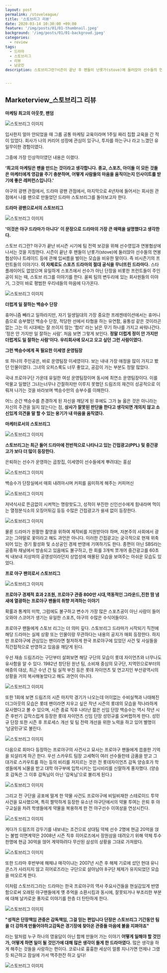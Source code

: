 ```yaml
---
layout: post
permalink: /stoveleague/
title: '스토브리그 리뷰'
date: 2020-03-14 10:30:00 +09:00
feature: '/img/posts/01/01-thumbnail.jpeg'
background: '/img/posts/01/01-backgroud.jpeg'
categories:
  - review
tags:
  - 드라마
  - 스토브리그
  - 리뷰
  - 남궁민
description: 스토브리그란?시즌이 끝난 후 팬들이 난롯가(stove)에 둘러앉아 선수들의 연봉 협상이나 트레이드 등에 관해 입씨름을 벌이는 모습을 비유한 말로, 야구가 끝난 비시즌 시기에 팀 전력 보강을 위해 선수영입과 연봉협상에 나서는 것을 뜻한다


---
```


## Marketerview_스토브리그 리뷰 



**마케팅 최고의 아웃풋, 팬덤**

![스토브리그 이미지](/img/posts/01/01.jpg)

입사한지 얼마 안되었을 때 그룹 공통 마케팅 교육이라며 1주일 짜리 집합 교육을 간 적이 있었다. 회사가 나의 커리어 성장에 관심이 있구나, 투자를 하는구나 라고 느꼈던 유일무이한 경험이였다. 



그중에 가장 인상적이였던 내용은 이랬다. 



**‘최고의 마케팅은 팬을 만드는 것이라고 생각합니다.  종교, 스포츠, 아이돌 이 모든 것들은 마케터에게 영감을 주기 충분하며, 어떻게 사람들의 마음을 움직이는지 인사이트를 받기에 좋은 레퍼런스입니다.'**



야구의 광팬 관점에서, 드라마 광팬 관점에서, 마지막으로 4년차에 들어서는 회사원 관점에서 나를 팬으로 만들었던 드라마 스토브리그를 돌아보고자 한다. 





**드라마 광팬으로서의 스토브리그**

![스토브리그 이미지](/img/posts/01/02.jpeg)



**'이것은 야구 드라마가 아니다' 이 문장으로 드라마의 가장 큰 매력을 설명했다고 생각한다.**

스토브 리그란? 야구가 끝난 비시즌 시기에 팀 전력 보강을 위해 선수영입과 연봉협상에 나서는 것을 지칭한다. 시즌이 끝난 후 팬들이 난롯가(stove)에 둘러앉아 선수들의 연봉 협상이나 트레이드 등에 관해 입씨름을 벌이는 모습을 비유한 말이다. 즉 비시즌기의 프런트들의 이야기다. **이 자체로도 스포츠 드라마의 절대 공식을 무너뜨린 드라마다.** 스타 플레이어도 없었으며 유일하게 스포츠에서 선수가 아닌 단장을 비롯한 프런트들이 주인공이 되는 때, 스토브 리그를 이야기를 한다. 꼴찌 팀의 변두리에 있는 회사원들의 이야기, 그것이 바로 평범한 우리네들의 마음에 다가온다. 

![스토브리그 이미지](/img/posts/01/03.png)

**더럽게 일 잘하는 백승수 단장**

휴머니즘 빼라고 일하라지만, 자기 일생일대의 가장 중요한 프레젠테이션에서는 휴머니즘으로 승부했던 백승수 단장, 적당한 선에서 타협을 하는 유연함, 융통성 같은 것이라곤 없는 그는 이 시대에는 잘 쓰이지 않는 ‘합리’ 라는 낡은 무기 하나를 가지고 싸워나간다. ‘정은 안 가지만 일 잘하는 사람’. 처음 보면 그렇게 보인다. **정말 더럽게 정이 안 가지만 더럽게도 일 잘하는 사람’이다. 우리회사에 모시고 오고 싶던 그런 사람이였다.** 



**그런 백승수에게 꼭 필요한 이세영 운영팀장**

또 하나의 주인공은, 바로 운영팀장 이세영이다. 보는 내내 가장 애정을 많이 가지고 봤던 인물이였다. 그녀의 오피스룩도 너무 좋았고, 공감이 가는 부분도 정말 많았다. 

국내 프로야구단 가운데 유일한 여성 운영팀장이며 동시에 최연소 운영팀장이다. 이를 악물고 일했던 그녀는너무나 간절하지만 이루지 못했던 드림즈의 재건이 성공적으로 이뤄져 나가는 것을 바라보며 백승수만의 승부수를 이해한다. 

어느 순간 백승수를 존경하게 된 자신을 깨닫게 된 후에도 그가 늘 옳은 것은 아니라는 자신의 주관을 잃지 않는다는 점, **상사가 잘못된 판단을 한다고 생각되면 개의치 않고 소신있게 의견을 말 할 수 있는 용기가 내 마음을 움직였다.** 



**마케터로서의 스토브리그**

![스토브리그 이미지](/img/posts/01/11.png)

**스토브리그는 최근 들어 드라마에 전반적으로 나타나고 있는 간접광고(PPL) 및 중간광고가 보다 더 많이 등장한다.**

은퇴하는 선수가 운영하는 곱창집, 이세영이 선수들에게 뿌려대는 홍삼

![스토브리그 이미지](/img/posts/01/ppl2.png)

백승수가 단장실에서 매회 내려마시며 커피를 음미하게 해주는 커피머신

![스토브리그 이미지](/img/posts/01/ppl3.png)

저녁식사로 뜬금없이 시켜먹는 명랑핫도그, 성적이 부진한 신인선수에게 힘내라며 먹이는 열정분식소의 오징어튀김 등등 수많은 간접광고가 쉴새 없이 등장한다. 

![스토브리그 이미지](/img/posts/01/ppl1.png)

물론 드라마가 원활한 촬영을 위하여 제작비를 지원받아야 하며, 자본주의 사회에서 광고는 그야말로 꽃이라고 해도 과언은 아니다. 이러한 간접광고는 궁극적으로 현재 위축되어 있는 경기 활성화 및 소상공인 경제 번영에 기여하기도 한다. 종편이 아닌 SBS라는 공중파 채널에서 방송되고 있음에도 불구하고, 한 회를 3개씩 쪼개어 중간광고를 60초씩 내보내 지상파의 공영성이라던지 상업성에 매몰된 모습을 보여주는 아쉬운 모습도 있었다. 



**프로 야구 팬의로서 스토브리그**

![스토브리그 이미지](/img/posts/01/12.jpeg)

**프로야구 경제적 효과 2조원, 프로야구 관중 800만 시대,역동적인 그라운드,진한 땀 냄새에 열광하는 프로야구 팬들의 취향 저격하는 이야기**

확률과 통계의 미학, 그럼에도 불구하고 변수가 가장 많은 스포츠공이 아닌 사람이 들어오와야 스코어가 생기는 유일한 스포츠, 야구의 수많은 수식어들이다. 

프로야구 팬들에게 스토브 리그는 더 의미 깊다. 스토브리그 드라마가 시작되기 직전에 해당 드라마는 실제 상황 또는 인물이랑 무관하다는 내용의 공지가 매회 등장한다. 하지만 프로야구에 관심있는 팬이라면 철저하게 한국 프로야구에 있었던 사건 및 사실들을 직간접적으로 반영하고 있음을 깨닫게 된다.

우선 재송 드림즈라는 구단부터 살펴보면 해당 구단의 모습이 롯데 자이언츠와 너무나도 유사함을 알 수 있다. 1982년 창단된 원년 팀, 소비재 중심의 모구단, 지역민으로부터의 애증의 대상, 최근 수년 간 팀 실적 부진 등은 롯데 자이언츠 및 연고지인 부산광역시의 상황을 거의 복사해놓았다고 해도 과언이 아니다.

![스토브리그 이미지](/img/posts/01/06.png)

또한 1회에 보면 드림즈의 시즌 마지막 경기가 나오는데 어이없는 수비실책과 나태해진 더그아웃의 모습은 롯데 팬이라면 지우고 싶은 작년 시즌의 롯데의 모습을 적나라하게 묘사했다고 볼 수 있으며, 시즌 종료 직후 나타난 젊은 신임 단장 백승수는 역시 작년 시즌 후반기 갑작스럽게 등장한 롯데 자이언츠 신임 단장 성민규를 오버랩하게 한다. 성민규 단장 또한 시즌 후 프로세스 개선 및 팀 전력 개선을 위한 노력을 하고 있어 별명이 ‘남궁민규’로 불린다.

![스토브리그 이미지](/img/posts/01/08.png)

다음으로 회마다 등장하는 프로야구의 사건사고 묘사는 프로야구 팬들에게 씁쓸한 기억을 되살리게 하곤 한다. 우선 스카우트 팀장 고세혁이 여러 선수들한테 금품을 받고 그 대가로 스카우트를 하는 등의 비리를 저지르는 것은 전 롯데자이언츠 감독 양승호가 학생들에게 뇌물을 받고 대학 야구부에 입학시키는 입시비리를 신랄하게 풍자했다. (양승호 감독은 그 이후 감독님이 아닌 ‘감옥님’으로 불리게 된다.) 

![스토브리그 이미지](/img/posts/01/07.png)

그리고 전 구단을 공포에 떨게 한 약물 사건도 프로야구에 비일비재한 스테로이드 투약 사건을 묘사했으며, 특히 짤막하게 등장한 유소년 야구단에서의 약물 투여는 은퇴 후 야구교실을 차려 학생들에게 약물을 복용하게 한 전 야구선수 이여상을 연상시킨다. 

![스토브리그 이미지](/img/posts/01/09.png)

게다가 드림즈의 강두기를 내보내는 조건으로 상대팀 약체 선수 2명에 현금 20억을 얹는 불법 이면계약은 2008년 시즌 직후 히어로즈에서 장원삼을 데려오기 위해 약체 투수 한명에 현금 30억을 얹어 계약하려다 무산된 삼성의 상황을 그대로 가져왔다. 

![스토브리그 이미지](/img/posts/01/10.png)

또한 드라마 후반부에 해체냐 매각이냐는 2007년 시즌 후 해체 기로에 섰던 현대 유니콘스가 사라지지 않고 히어로즈라는 구단으로 살아남아 8구단 체제가 유지되었던 모습을 떠오르게 한다. 

이처럼 스토브리그라는 드라마는 한국 프로야구의 역사 주요사건들을 현실감있게 반영함으로써 오래된 야구팬들에게 옛 추억을 소환시킴과 동시에, 잘못되거나 부조리한 부분에 대해 날카로운 풍자로 이야기를 한층 더 탄탄하게 한다. 

![스토브리그 이미지](/img/posts/01/04.jpeg)

**"성적은 단장책임 관중은 감독책임, 그걸 믿는 편입니다 단장은 스토브리그 기간동안 팀을 더 강하게 만들어야하고감독은 경기장에 찾아온 관중들 마음에 불을 지펴야죠"**

라는 말처럼 누구 하나의 영웅담이 아닌 함께 만들어 가는 이야기 **어떻게 일해야 할 것인가, 어떻게 하면 일이 될 것인가에 대해 많은 생각이 들게 한 드라마였다.** 많은 생각을 하게 해주는 것들을 사랑하는 편이다.  코로나로 흉흉한 세상이 얼릉 지나가면 언제나 그랬듯 퇴근하고 잠실에 가서 맥주한잔 하고 싶다! 

![스토브리그 이미지](/img/posts/01/05.jpeg)